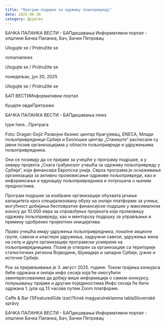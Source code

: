 ```yaml
---
title: "Програм подршке за одрживу пољопривреду"
date: 2025-06-30
category: Друштво
---
```


БАЧКА ПАЛАНКА ВЕСТИ - БАПдешавања Информативни портал - општине Бачка Паланка, Бач, Бачки Петровац

Ulogujte se / Pridružite se

romanianews

Ulogujte se / Pridružite se

понедељак, јун 30, 2025

Ulogujte se / Pridružite se

БАП ВЕСТИИнформативни портал

Куцајте овдеПретражи

БАЧКА ПАЛАНКА ВЕСТИ - БАПдешавања news

type here...Претрага

Foto: Dragan Gojić
            Развојни бизнис центар Крагујевац, ENECA, Млади пољопривредници Србије и Еколошки центар „Станиште“ расписали су јавни позив организацијама у области пољопривреде и удружењима пољопривредника.

Они се позивају да се пријаве за учешће у програму подршке, а у оквиру пројекта „Снага грађанског учешћа за одрживу пољопривреду у Србији“, који финансира Европска унија.
Сврха програма је оснаживање организација за активно промовисање одрживе пољопривреде, као и информисање и едукацију пољопривредника и потрошача о њеним предностима.


Програм подршке за изабране организације обухвата јачање капацитета кроз специјализовану обуку на онлајн платформи за учење, могућност добијања бесповратне финансијске подршке у максималном износу до 10.000 евра за спровођење пројеката који промовишу одрживу пољопривреду, као и менторску подршку за управљање и примену одобрених пројектних иницијатива.


Право учешћа имају удружења пољопривредника, локалне акционе групе, савези и кластери удружења, задружни савези, удружења жена на селу и друге организације програмски усмерене ка пољопривредницима.
Позив је отворен за организације са територије статистичких региона Војводине, Шумадије и западне Србије, јужне и источне Србије.


Рок за пријављивање је 3. август 2025. године.
Током трајања конкурса биће одржана и онлајн инфо сесија која ће омогућити заинтересованима да добију више информација о самом конкурсу, попуњавању пријаве и другим појединостима
Инфо сесија ће бити одржана 1. јула од 13 часова путем Zoom платформе.

Caffe & Bar (1)FeaturedGde izaći?hírek magyarulreklamna tablaSlovenské správy

БАЧКА ПАЛАНКА ВЕСТИ - БАПдешавања Информативни портал - општине Бачка Паланка, Бач, Бачки Петровац
